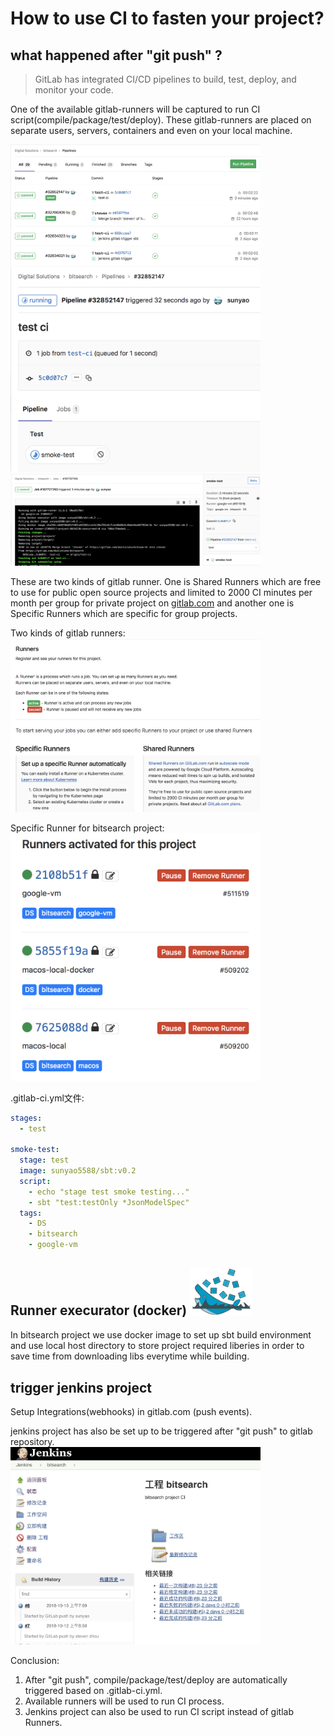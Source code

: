 # How to use CI to fasten your project?
## what happened after "git push" ?

> GitLab has integrated CI/CD pipelines to build, test, deploy, and monitor your code.
                
One of the available gitlab-runners will be captured to run CI script(compile/package/test/deploy). These gitlab-runners are placed on separate users, servers, containers and even on your local machine.

<img src="ci-branch.png" alt="drawing" style="width:400px;"/>
<img src="ci.png" alt="drawing" style="width:400px;"/>
<img src="ci-pass.png" alt="drawing" style="width:400px;"/>

These are two kinds of gitlab runner. One is Shared Runners which are free to use for public open source projects and limited to 2000 CI minutes per month per group for private project on [gitlab.com](https://gitlab.com) and another one is Specific Runners which are specific for group projects.

Two kinds of gitlab runners:   
<img src="2-runners.png" alt="drawing" style="width:400px;"/>

Specific Runner for bitsearch project:
<img src="runners.png" alt="drawing" style="width:400px;"/>

.gitlab-ci.yml文件:
```yaml
stages:
  - test

smoke-test:
  stage: test
  image: sunyao5588/sbt:v0.2
  script:
    - echo "stage test smoke testing..."
    - sbt "test:testOnly *JsonModelSpec"
  tags:
    - DS
    - bitsearch
    - google-vm
```


## Runner execurator (docker) <img src="docker.png" alt="drawing" style="width:100px;"/>
In bitsearch project we use docker image to set up sbt build environment and use local host directory to store project required liberies in order to save time from downloading libs everytime while building.

## trigger jenkins project
Setup Integrations(webhooks) in gitlab.com (push events).

jenkins project has also be set up to be triggered after "git push" to gitlab repository.    
<img src="jenkins-trigger.png" alt="drawing" style="width:400px;"/>


Conclusion: 
1. After "git push", compile/package/test/deploy are automatically triggered based on .gitlab-ci.yml.
2. Available runners will be used to run CI process.
3. Jenkins project can also be used to run CI script instead of gitlab Runners.

